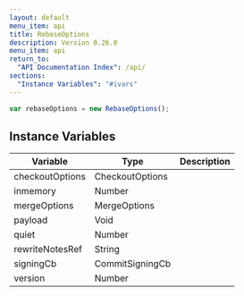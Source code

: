 ```yaml
---
layout: default
menu_item: api
title: RebaseOptions
description: Version 0.26.0
menu_item: api
return_to:
  "API Documentation Index": /api/
sections:
  "Instance Variables": "#ivars"
---
```


```js
var rebaseOptions = new RebaseOptions();
```

## <a name="ivars"></a>Instance Variables

| Variable | Type | Description |
| --- | --- | --- |
| <a name="checkoutOptions"></a>checkoutOptions | CheckoutOptions |  |
| <a name="inmemory"></a>inmemory | Number |  |
| <a name="mergeOptions"></a>mergeOptions | MergeOptions |  |
| <a name="payload"></a>payload | Void |  |
| <a name="quiet"></a>quiet | Number |  |
| <a name="rewriteNotesRef"></a>rewriteNotesRef | String |  |
| <a name="signingCb"></a>signingCb | CommitSigningCb |  |
| <a name="version"></a>version | Number |  |


